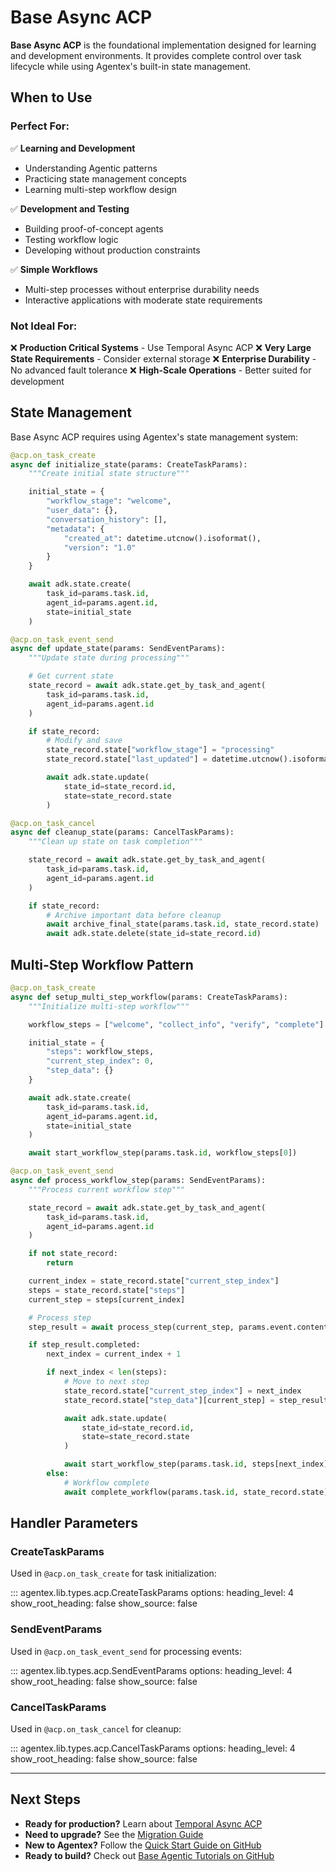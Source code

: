 # Base Async ACP

**Base Async ACP** is the foundational implementation designed for learning and development environments. It provides complete control over task lifecycle while using Agentex's built-in state management.

## When to Use

### Perfect For:

✅ **Learning and Development**

- Understanding Agentic patterns
- Practicing state management concepts
- Learning multi-step workflow design

✅ **Development and Testing**

- Building proof-of-concept agents
- Testing workflow logic
- Developing without production constraints

✅ **Simple Workflows**

- Multi-step processes without enterprise durability needs
- Interactive applications with moderate state requirements

### Not Ideal For:

❌ **Production Critical Systems** - Use Temporal Async ACP
❌ **Very Large State Requirements** - Consider external storage
❌ **Enterprise Durability** - No advanced fault tolerance
❌ **High-Scale Operations** - Better suited for development

## State Management

Base Async ACP requires using Agentex's state management system:

```python
@acp.on_task_create
async def initialize_state(params: CreateTaskParams):
    """Create initial state structure"""

    initial_state = {
        "workflow_stage": "welcome",
        "user_data": {},
        "conversation_history": [],
        "metadata": {
            "created_at": datetime.utcnow().isoformat(),
            "version": "1.0"
        }
    }

    await adk.state.create(
        task_id=params.task.id,
        agent_id=params.agent.id,
        state=initial_state
    )

@acp.on_task_event_send
async def update_state(params: SendEventParams):
    """Update state during processing"""

    # Get current state
    state_record = await adk.state.get_by_task_and_agent(
        task_id=params.task.id,
        agent_id=params.agent.id
    )

    if state_record:
        # Modify and save
        state_record.state["workflow_stage"] = "processing"
        state_record.state["last_updated"] = datetime.utcnow().isoformat()

        await adk.state.update(
            state_id=state_record.id,
            state=state_record.state
        )

@acp.on_task_cancel
async def cleanup_state(params: CancelTaskParams):
    """Clean up state on task completion"""

    state_record = await adk.state.get_by_task_and_agent(
        task_id=params.task.id,
        agent_id=params.agent.id
    )

    if state_record:
        # Archive important data before cleanup
        await archive_final_state(params.task.id, state_record.state)
        await adk.state.delete(state_id=state_record.id)
```

## Multi-Step Workflow Pattern

```python
@acp.on_task_create
async def setup_multi_step_workflow(params: CreateTaskParams):
    """Initialize multi-step workflow"""

    workflow_steps = ["welcome", "collect_info", "verify", "complete"]

    initial_state = {
        "steps": workflow_steps,
        "current_step_index": 0,
        "step_data": {}
    }

    await adk.state.create(
        task_id=params.task.id,
        agent_id=params.agent.id,
        state=initial_state
    )

    await start_workflow_step(params.task.id, workflow_steps[0])

@acp.on_task_event_send
async def process_workflow_step(params: SendEventParams):
    """Process current workflow step"""

    state_record = await adk.state.get_by_task_and_agent(
        task_id=params.task.id,
        agent_id=params.agent.id
    )

    if not state_record:
        return

    current_index = state_record.state["current_step_index"]
    steps = state_record.state["steps"]
    current_step = steps[current_index]

    # Process step
    step_result = await process_step(current_step, params.event.content)

    if step_result.completed:
        next_index = current_index + 1

        if next_index < len(steps):
            # Move to next step
            state_record.state["current_step_index"] = next_index
            state_record.state["step_data"][current_step] = step_result.data

            await adk.state.update(
                state_id=state_record.id,
                state=state_record.state
            )

            await start_workflow_step(params.task.id, steps[next_index])
        else:
            # Workflow complete
            await complete_workflow(params.task.id, state_record.state)
```

## Handler Parameters

### CreateTaskParams

Used in `@acp.on_task_create` for task initialization:

::: agentex.lib.types.acp.CreateTaskParams
    options:
      heading_level: 4
      show_root_heading: false
      show_source: false

### SendEventParams

Used in `@acp.on_task_event_send` for processing events:

::: agentex.lib.types.acp.SendEventParams
    options:
      heading_level: 4
      show_root_heading: false
      show_source: false

### CancelTaskParams

Used in `@acp.on_task_cancel` for cleanup:

::: agentex.lib.types.acp.CancelTaskParams
    options:
      heading_level: 4
      show_root_heading: false
      show_source: false

---

## Next Steps

- **Ready for production?** Learn about [Temporal Async ACP](temporal.md)
- **Need to upgrade?** See the [Migration Guide](../../concepts/migration_guide.md)
- **New to Agentex?** Follow the [Quick Start Guide on GitHub](https://github.com/scaleapi/scale-agentex#quick-start)
- **Ready to build?** Check out [Base Agentic Tutorials on GitHub](https://github.com/scaleapi/scale-agentex-python/tree/main/examples/tutorials/10_agentic/000_base)
